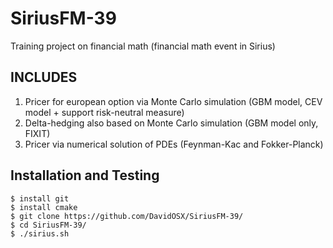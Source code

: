 # SiriusFM-39
Training project on financial math (financial math event in Sirius)

## INCLUDES 

   1) Pricer for european option via Monte Carlo simulation (GBM model, CEV model + support risk-neutral measure)
   2) Delta-hedging also based on Monte Carlo simulation (GBM model only, FIXIT)
   3) Pricer via numerical solution of PDEs (Feynman-Kac and Fokker-Planck)
    
## Installation and Testing

    $ install git
    $ install cmake
    $ git clone https://github.com/DavidOSX/SiriusFM-39/
    $ cd SiriusFM-39/
    $ ./sirius.sh
